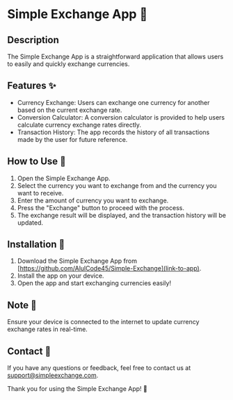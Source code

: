 # Simple Exchange App 💱

## Description
The Simple Exchange App is a straightforward application that allows users to easily and quickly exchange currencies.

## Features ✨
- Currency Exchange: Users can exchange one currency for another based on the current exchange rate.
- Conversion Calculator: A conversion calculator is provided to help users calculate currency exchange rates directly.
- Transaction History: The app records the history of all transactions made by the user for future reference.

## How to Use 🚀
1. Open the Simple Exchange App.
2. Select the currency you want to exchange from and the currency you want to receive.
3. Enter the amount of currency you want to exchange.
4. Press the "Exchange" button to proceed with the process.
5. The exchange result will be displayed, and the transaction history will be updated.

## Installation 📲
1. Download the Simple Exchange App from [https://github.com/AlulCode45/Simple-Exchange](link-to-app).
2. Install the app on your device.
3. Open the app and start exchanging currencies easily!

## Note 📝
Ensure your device is connected to the internet to update currency exchange rates in real-time.

## Contact 📧
If you have any questions or feedback, feel free to contact us at support@simpleexchange.com.

Thank you for using the Simple Exchange App! 🌟
